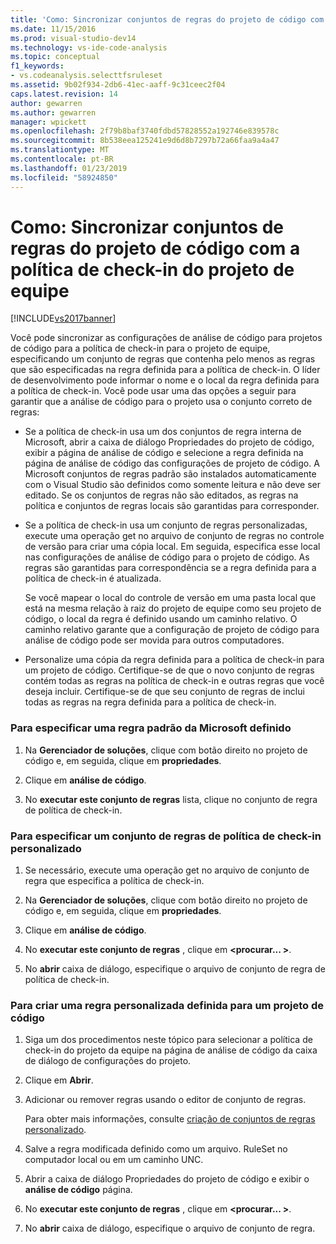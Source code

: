 ```yaml
---
title: 'Como: Sincronizar conjuntos de regras do projeto de código com a política de Check-in do projeto de equipe | Microsoft Docs'
ms.date: 11/15/2016
ms.prod: visual-studio-dev14
ms.technology: vs-ide-code-analysis
ms.topic: conceptual
f1_keywords:
- vs.codeanalysis.selecttfsruleset
ms.assetid: 9b02f934-2db6-41ec-aaff-9c31ceec2f04
caps.latest.revision: 14
author: gewarren
ms.author: gewarren
manager: wpickett
ms.openlocfilehash: 2f79b8baf3740fdbd57828552a192746e839578c
ms.sourcegitcommit: 8b538eea125241e9d6d8b7297b72a66faa9a4a47
ms.translationtype: MT
ms.contentlocale: pt-BR
ms.lasthandoff: 01/23/2019
ms.locfileid: "58924850"
---
```

# <a name="how-to-synchronize-code-project-rule-sets-with-team-project-check-in-policy"></a>Como: Sincronizar conjuntos de regras do projeto de código com a política de check-in do projeto de equipe
[!INCLUDE[vs2017banner](../includes/vs2017banner.md)]

Você pode sincronizar as configurações de análise de código para projetos de código para a política de check-in para o projeto de equipe, especificando um conjunto de regras que contenha pelo menos as regras que são especificadas na regra definida para a política de check-in. O líder de desenvolvimento pode informar o nome e o local da regra definida para a política de check-in. Você pode usar uma das opções a seguir para garantir que a análise de código para o projeto usa o conjunto correto de regras:  
  
-   Se a política de check-in usa um dos conjuntos de regra interna de Microsoft, abrir a caixa de diálogo Propriedades do projeto de código, exibir a página de análise de código e selecione a regra definida na página de análise de código das configurações de projeto de código. A Microsoft conjuntos de regras padrão são instalados automaticamente com o Visual Studio são definidos como somente leitura e não deve ser editado. Se os conjuntos de regras não são editados, as regras na política e conjuntos de regras locais são garantidas para corresponder.  
  
-   Se a política de check-in usa um conjunto de regras personalizadas, execute uma operação get no arquivo de conjunto de regras no controle de versão para criar uma cópia local. Em seguida, especifica esse local nas configurações de análise de código para o projeto de código. As regras são garantidas para correspondência se a regra definida para a política de check-in é atualizada.  
  
     Se você mapear o local do controle de versão em uma pasta local que está na mesma relação à raiz do projeto de equipe como seu projeto de código, o local da regra é definido usando um caminho relativo. O caminho relativo garante que a configuração de projeto de código para análise de código pode ser movida para outros computadores.  
  
-   Personalize uma cópia da regra definida para a política de check-in para um projeto de código. Certifique-se de que o novo conjunto de regras contém todas as regras na política de check-in e outras regras que você deseja incluir. Certifique-se de que seu conjunto de regras de inclui todas as regras na regra definida para a política de check-in.  
  
### <a name="to-specify-a-microsoft-standard-rule-set"></a>Para especificar uma regra padrão da Microsoft definido  
  
1.  Na **Gerenciador de soluções**, clique com botão direito no projeto de código e, em seguida, clique em **propriedades**.  
  
2.  Clique em **análise de código**.  
  
3.  No **executar este conjunto de regras** lista, clique no conjunto de regra de política de check-in.  
  
### <a name="to-specify-a-custom-check-in-policy-rule-set"></a>Para especificar um conjunto de regras de política de check-in personalizado  
  
1.  Se necessário, execute uma operação get no arquivo de conjunto de regra que especifica a política de check-in.  
  
2.  Na **Gerenciador de soluções**, clique com botão direito no projeto de código e, em seguida, clique em **propriedades**.  
  
3.  Clique em **análise de código**.  
  
4.  No **executar este conjunto de regras** , clique em  **\<procurar... >**.  
  
5.  No **abrir** caixa de diálogo, especifique o arquivo de conjunto de regra de política de check-in.  
  
### <a name="to-create-a-custom-rule-set-for-a-code-project"></a>Para criar uma regra personalizada definida para um projeto de código  
  
1.  Siga um dos procedimentos neste tópico para selecionar a política de check-in do projeto da equipe na página de análise de código da caixa de diálogo de configurações do projeto.  
  
2.  Clique em **Abrir**.  
  
3.  Adicionar ou remover regras usando o editor de conjunto de regras.  
  
     Para obter mais informações, consulte [criação de conjuntos de regras personalizado](../code-quality/creating-custom-code-analysis-rule-sets.md).  
  
4.  Salve a regra modificada definido como um arquivo. RuleSet no computador local ou em um caminho UNC.  
  
5.  Abrir a caixa de diálogo Propriedades do projeto de código e exibir o **análise de código** página.  
  
6.  No **executar este conjunto de regras** , clique em  **\<procurar... >**.  
  
7.  No **abrir** caixa de diálogo, especifique o arquivo de conjunto de regra.
